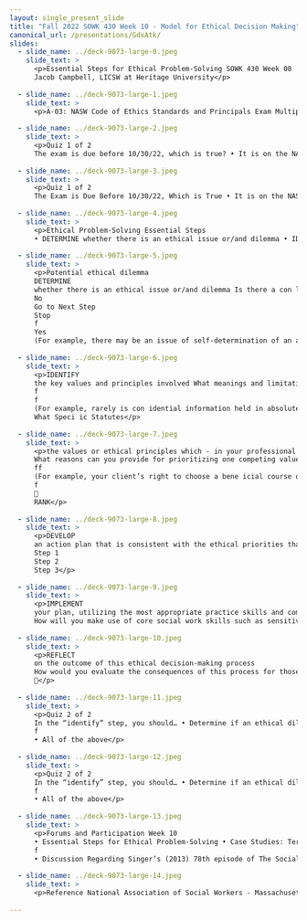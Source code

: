 ```yaml
---
layout: single_present_slide
title: "Fall 2022 SOWK 430 Week 10 - Model for Ethical Decision Making"
canonical_url: /presentations/GdxAtk/
slides:
  - slide_name: ../deck-9073-large-0.jpeg
    slide_text: >
      <p>Essential Steps for Ethical Problem-Solving SOWK 430 Week 08
      Jacob Campbell, LICSW at Heritage University</p>
      
  - slide_name: ../deck-9073-large-1.jpeg
    slide_text: >
      <p>A-03: NASW Code of Ethics Standards and Principals Exam Multiple Choice, True/False, and one short answer question Open notes/book Be sure you have a Code of Ethics copy nearby Opens with all questions on one page Individual assignment, please complete on your own</p>
      
  - slide_name: ../deck-9073-large-2.jpeg
    slide_text: >
      <p>Quiz 1 of 2
      The exam is due before 10/30/22, which is true? • It is on the NASW Code of Ethics. • It is open book. • It is done individually. • All of the Above</p>
      
  - slide_name: ../deck-9073-large-3.jpeg
    slide_text: >
      <p>Quiz 1 of 2
      The Exam is Due Before 10/30/22, Which is True • It is on the NASW Code of Ethics. • It is open book. • It is done individually. • All of the Above</p>
      
  - slide_name: ../deck-9073-large-4.jpeg
    slide_text: >
      <p>Ethical Problem-Solving Essential Steps
      • DETERMINE whether there is an ethical issue or/and dilemma • IDENTIFY the key values and principles involved • RANK the values or ethical principles which - in your professional judgment are most relevant to the issue or dilemma • DEVELOP an action plan that is consistent with the ethical priorities that have been determined as central to the dilemma • IMPLEMENT your plan, utilizing the most appropriate practice skills and competencies • REFLECT on the outcome of this ethical decision-making process (Reamer &amp; Conrad, 1995 as cited in National Association of Social Workers - Massachusetts Chapter, n.d.)</p>
      
  - slide_name: ../deck-9073-large-5.jpeg
    slide_text: >
      <p>Potential ethical dilemma
      DETERMINE
      whether there is an ethical issue or/and dilemma Is there a con lict of values, or rights, or professional responsibilities?
      No
      Go to Next Step
      Stop
      f
      Yes
      (For example, there may be an issue of self-determination of an adolescent versus the well-being of the family.)</p>
      
  - slide_name: ../deck-9073-large-6.jpeg
    slide_text: >
      <p>IDENTIFY
      the key values and principles involved What meanings and limitations are typically attached to these competing values?
      f
      f
      (For example, rarely is con idential information held in absolute secrecy; however, typically decisions about access by third parties to sensitive content should be contracted with clients.)
      What Speci ic Statutes</p>
      
  - slide_name: ../deck-9073-large-7.jpeg
    slide_text: >
      <p>the values or ethical principles which - in your professional judgment - are most relevant to the issue or dilemma
      What reasons can you provide for prioritizing one competing value/principle over another?
      ff
      (For example, your client’s right to choose a bene icial course of action could bring hardship or harm to others who would be a ected.)
      f
      􀋴
      RANK</p>
      
  - slide_name: ../deck-9073-large-8.jpeg
    slide_text: >
      <p>DEVELOP
      an action plan that is consistent with the ethical priorities that have been determined as central to the dilemma Have you conferred with clients and colleagues, as appropriate, about the potential risks and consequences of alternative courses of action? Can you support or justify your action plan with the values/principles on which the plan is based? (For example, have you conferred with all the necessary persons regarding the ethical dimensions of planning for a battered wife’s quest to secure secret shelter and the implications for her teen-aged children?)
      Step 1
      Step 2
      Step 3</p>
      
  - slide_name: ../deck-9073-large-9.jpeg
    slide_text: >
      <p>IMPLEMENT
      your plan, utilizing the most appropriate practice skills and competencies
      How will you make use of core social work skills such as sensitive communication, skillful negotiation, and cultural competence? (For example, skillful colleague or supervisory communication and negotiation may enable an impaired colleague to see her/his impact on clients and to take appropriate action.)</p>
      
  - slide_name: ../deck-9073-large-10.jpeg
    slide_text: >
      <p>REFLECT
      on the outcome of this ethical decision-making process
      How would you evaluate the consequences of this process for those involved: Client(s), professional(s), and agency(ies)? (Increasingly, professionals have begun to seek support, further professional training, and consultation through the development of Ethics review Committees or Ethics Consultation processes.)
      🧘</p>
      
  - slide_name: ../deck-9073-large-11.jpeg
    slide_text: >
      <p>Quiz 2 of 2
      In the “identify” step, you should… • Determine if an ethical dilemma exists • Pick speci ic standards that apply to the scenario • Develop a plan
      f
      • All of the above</p>
      
  - slide_name: ../deck-9073-large-12.jpeg
    slide_text: >
      <p>Quiz 2 of 2
      In the “identify” step, you should… • Determine if an ethical dilemma exists • Pick speci ic standards that apply to the scenario • Develop a plan
      f
      • All of the above</p>
      
  - slide_name: ../deck-9073-large-13.jpeg
    slide_text: >
      <p>Forums and Participation Week 10
      • Essential Steps for Ethical Problem-Solving • Case Studies: Terminating Services, Con identiality and Protecting Third Parties, and End of Life Issues
      f
      • Discussion Regarding Singer’s (2013) 78th episode of The Social Work Podcast - “Social Work Ethics: Interview with Allan Barsky, JD, MSW, PhD”</p>
      
  - slide_name: ../deck-9073-large-14.jpeg
    slide_text: >
      <p>Reference National Association of Social Workers - Massachusetts Chapter (n.d.) Essential steps for ethical problem-solving. https://www.naswma.org/ page/100/Essential-Steps-for-Ethical-Problem-Solving.htm Reamer, F., Conrad, A. P., (1995) Professional choices: Ethics at work [Video]. NASW Press. Available at https://www.naswpress.org/product/53643/ professional-choices</p>
      
---
```

